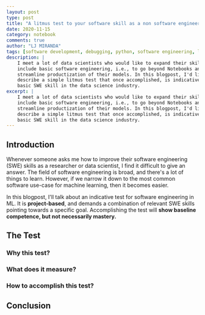 ```yaml
---
layout: post
type: post
title: "A litmus test to your software skill as a non software engineer"
date: 2020-11-15
category: notebook
comments: true
author: "LJ MIRANDA"
tags: [software development, debugging, python, software engineering, life]
description: |
    I meet a lot of data scientists who would like to expand their skillset to
    include basic software engineering, i.e., to go beyond Notebooks and
    streamline productization of their models. In this blogpost, I'd like to
    describe a simple litmus test that once accomplished, is indicative of 
    basic SWE skill in the data science industry.
excerpt: |
    I meet a lot of data scientists who would like to expand their skillset to
    include basic software engineering, i.e., to go beyond Notebooks and
    streamline productization of their models. In this blogpost, I'd like to
    describe a simple litmus test that once accomplished, is indicative of
    basic SWE skill in the data science industry.
---
```


<!-- Might sound self aggrandizing? reword litmus test? -->
<!-- Might sound airy even if in the grand scheme of things the project is simple -->
<!-- Talk about improvement or a simple project to introduce yourself in data science SWE -->
<!-- Disclaimer, very easy. There are some process improvements that should still be done -->
<!-- Goal, improvement of engineering sense: thinking about latency, DRY principles, security? -->


## Introduction

Whenever someone asks me how to improve their software engineering (SWE) skills
as a researcher or data scientist, I find it difficult to give an answer. The
field of software engineering is broad, and there's a lot of things to learn.
However, if we narrow it down to the most common software use-case for machine
learning, then it becomes easier.

In this blogpost, I'll talk about an indicative test for software engineering
in ML. It is **project-based**, and demands a combination of relevant SWE
skills pointing towards a specific goal. Accomplishing the test will **show
baseline competence, but not necessarily mastery.** 

## The Test


### Why this test?

### What does it measure?

### How to accomplish this test?


## Conclusion
